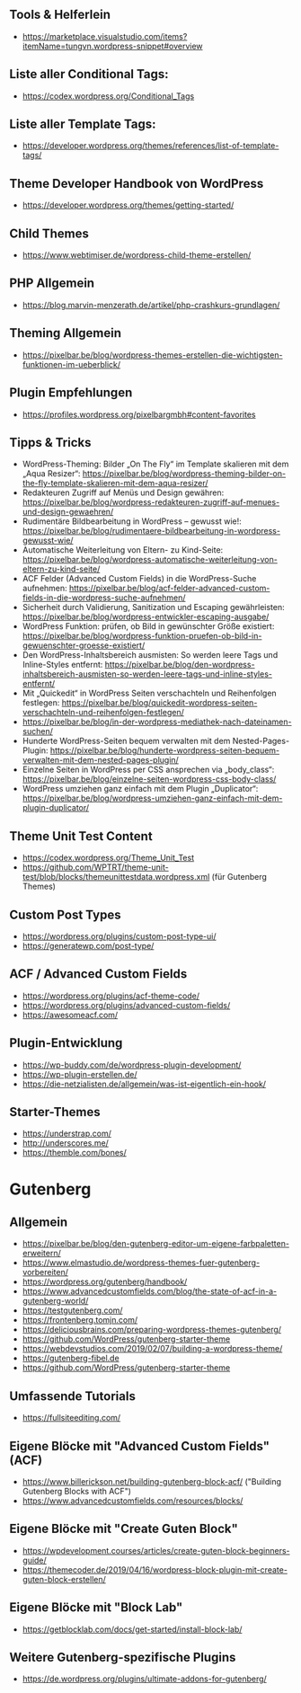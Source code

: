 ## Tools & Helferlein
- https://marketplace.visualstudio.com/items?itemName=tungvn.wordpress-snippet#overview

## Liste aller Conditional Tags:
- https://codex.wordpress.org/Conditional_Tags

## Liste aller Template Tags:
- https://developer.wordpress.org/themes/references/list-of-template-tags/

## Theme Developer Handbook von WordPress
- https://developer.wordpress.org/themes/getting-started/

## Child Themes
- https://www.webtimiser.de/wordpress-child-theme-erstellen/

## PHP Allgemein
- https://blog.marvin-menzerath.de/artikel/php-crashkurs-grundlagen/

## Theming Allgemein
- https://pixelbar.be/blog/wordpress-themes-erstellen-die-wichtigsten-funktionen-im-ueberblick/

## Plugin Empfehlungen
- https://profiles.wordpress.org/pixelbargmbh#content-favorites

## Tipps & Tricks
- WordPress-Theming: Bilder „On The Fly“ im Template skalieren mit dem „Aqua Resizer“: https://pixelbar.be/blog/wordpress-theming-bilder-on-the-fly-template-skalieren-mit-dem-aqua-resizer/
- Redakteuren Zugriff auf Menüs und Design gewähren: https://pixelbar.be/blog/wordpress-redakteuren-zugriff-auf-menues-und-design-gewaehren/
- Rudimentäre Bildbearbeitung in WordPress – gewusst wie!: https://pixelbar.be/blog/rudimentaere-bildbearbeitung-in-wordpress-gewusst-wie/
- Automatische Weiterleitung von Eltern- zu Kind-Seite: https://pixelbar.be/blog/wordpress-automatische-weiterleitung-von-eltern-zu-kind-seite/
- ACF Felder (Advanced Custom Fields) in die WordPress-Suche aufnehmen: https://pixelbar.be/blog/acf-felder-advanced-custom-fields-in-die-wordpress-suche-aufnehmen/
- Sicherheit durch Validierung, Sanitization und Escaping gewährleisten: https://pixelbar.be/blog/wordpress-entwickler-escaping-ausgabe/
- WordPress Funktion: prüfen, ob Bild in gewünschter Größe existiert: https://pixelbar.be/blog/wordpress-funktion-pruefen-ob-bild-in-gewuenschter-groesse-existiert/
- Den WordPress-Inhaltsbereich ausmisten: So werden leere Tags und Inline-Styles entfernt: https://pixelbar.be/blog/den-wordpress-inhaltsbereich-ausmisten-so-werden-leere-tags-und-inline-styles-entfernt/
- Mit „Quickedit“ in WordPress Seiten verschachteln und Reihenfolgen festlegen: https://pixelbar.be/blog/quickedit-wordpress-seiten-verschachteln-und-reihenfolgen-festlegen/
- https://pixelbar.be/blog/in-der-wordpress-mediathek-nach-dateinamen-suchen/
- Hunderte WordPress-Seiten bequem verwalten mit dem Nested-Pages-Plugin: https://pixelbar.be/blog/hunderte-wordpress-seiten-bequem-verwalten-mit-dem-nested-pages-plugin/
- Einzelne Seiten in WordPress per CSS ansprechen via „body_class“: https://pixelbar.be/blog/einzelne-seiten-wordpress-css-body-class/
- WordPress umziehen ganz einfach mit dem Plugin „Duplicator“: https://pixelbar.be/blog/wordpress-umziehen-ganz-einfach-mit-dem-plugin-duplicator/

## Theme Unit Test Content
- https://codex.wordpress.org/Theme_Unit_Test
- https://github.com/WPTRT/theme-unit-test/blob/blocks/themeunittestdata.wordpress.xml (für Gutenberg Themes)

## Custom Post Types
- https://wordpress.org/plugins/custom-post-type-ui/
- https://generatewp.com/post-type/

## ACF / Advanced Custom Fields
- https://wordpress.org/plugins/acf-theme-code/
- https://wordpress.org/plugins/advanced-custom-fields/
- https://awesomeacf.com/

## Plugin-Entwicklung
- https://wp-buddy.com/de/wordpress-plugin-development/
- https://wp-plugin-erstellen.de/
- https://die-netzialisten.de/allgemein/was-ist-eigentlich-ein-hook/

## Starter-Themes
- https://understrap.com/
- http://underscores.me/
- https://themble.com/bones/

# Gutenberg

## Allgemein
- https://pixelbar.be/blog/den-gutenberg-editor-um-eigene-farbpaletten-erweitern/
- https://www.elmastudio.de/wordpress-themes-fuer-gutenberg-vorbereiten/
- https://wordpress.org/gutenberg/handbook/
- https://www.advancedcustomfields.com/blog/the-state-of-acf-in-a-gutenberg-world/
- https://testgutenberg.com/
- https://frontenberg.tomjn.com/
- https://deliciousbrains.com/preparing-wordpress-themes-gutenberg/
- https://github.com/WordPress/gutenberg-starter-theme
- https://webdevstudios.com/2019/02/07/building-a-wordpress-theme/
- https://gutenberg-fibel.de
- https://github.com/WordPress/gutenberg-starter-theme

## Umfassende Tutorials
- https://fullsiteediting.com/

## Eigene Blöcke mit "Advanced Custom Fields" (ACF)
- https://www.billerickson.net/building-gutenberg-block-acf/ ("Building Gutenberg Blocks with ACF")
- https://www.advancedcustomfields.com/resources/blocks/

## Eigene Blöcke mit "Create Guten Block"
- https://wpdevelopment.courses/articles/create-guten-block-beginners-guide/ 
- https://themecoder.de/2019/04/16/wordpress-block-plugin-mit-create-guten-block-erstellen/

## Eigene Blöcke mit "Block Lab"
- https://getblocklab.com/docs/get-started/install-block-lab/

## Weitere Gutenberg-spezifische Plugins
- https://de.wordpress.org/plugins/ultimate-addons-for-gutenberg/
